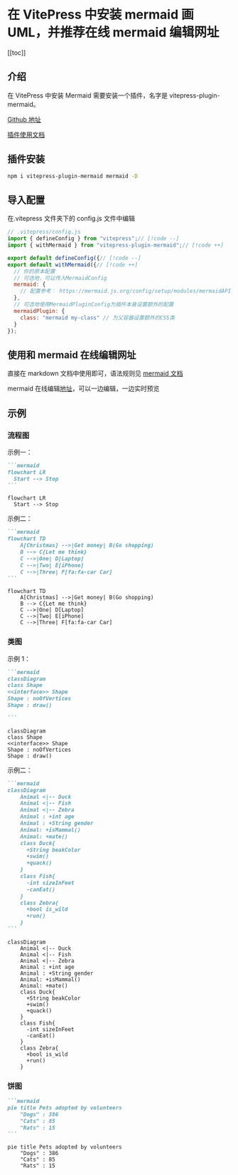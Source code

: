 # 在 VitePress 中安装 mermaid 画 UML，并推荐在线 mermaid 编辑网址

[[toc]]

## 介绍

在 VitePress 中安装 Mermaid 需要安装一个插件，名字是 vitepress-plugin-mermaid。

[Github 地址](https://github.com/emersonbottero/vitepress-plugin-mermaid)

[插件使用文档](https://emersonbottero.github.io/vitepress-plugin-mermaid/)

## 插件安装

```bash
npm i vitepress-plugin-mermaid mermaid -D
```

## 导入配置

在.vitepress 文件夹下的 config.js 文件中编辑

```js
// .vitepress/config.js
import { defineConfig } from "vitepress";// [!code --]
import { withMermaid } from "vitepress-plugin-mermaid";// [!code ++]

export default defineConfig({// [!code --]
export default withMermaid({// [!code ++]
  // 你的原本配置
  // 可选地，可以传入MermaidConfig
  mermaid: {
    // 配置参考： https://mermaid.js.org/config/setup/modules/mermaidAPI.html#mermaidapi-configuration-defaults
  },
  // 可选地使用MermaidPluginConfig为插件本身设置额外的配置
  mermaidPlugin: {
    class: "mermaid my-class" // 为父容器设置额外的CSS类
  }
});
```

## 使用和 mermaid 在线编辑网址

直接在 markdown 文档中使用即可，语法规则见 [mermaid 文档](https://mermaid.js.org/intro/)

mermaid 在线编辑[地址](https://mermaid.live/)，可以一边编辑，一边实时预览

## 示例

### 流程图

示例一：

````mmd
```mermaid
flowchart LR
  Start --> Stop
```
````

```mermaid
flowchart LR
  Start --> Stop
```

示例二：

````mmd
```mermaid
flowchart TD
    A[Christmas] -->|Get money| B(Go shopping)
    B --> C{Let me think}
    C -->|One| D[Laptop]
    C -->|Two| E[iPhone]
    C -->|Three| F[fa:fa-car Car]
```
````

```mermaid
flowchart TD
    A[Christmas] -->|Get money| B(Go shopping)
    B --> C{Let me think}
    C -->|One| D[Laptop]
    C -->|Two| E[iPhone]
    C -->|Three| F[fa:fa-car Car]
```

### 类图

示例 1：

````mmd
```mermaid
classDiagram
class Shape
<<interface>> Shape
Shape : noOfVertices
Shape : draw()

```
````

```mermaid
classDiagram
class Shape
<<interface>> Shape
Shape : noOfVertices
Shape : draw()

```

示例二：

````mmd
```mermaid
classDiagram
    Animal <|-- Duck
    Animal <|-- Fish
    Animal <|-- Zebra
    Animal : +int age
    Animal : +String gender
    Animal: +isMammal()
    Animal: +mate()
    class Duck{
      +String beakColor
      +swim()
      +quack()
    }
    class Fish{
      -int sizeInFeet
      -canEat()
    }
    class Zebra{
      +bool is_wild
      +run()
    }
```
````

```mermaid
classDiagram
    Animal <|-- Duck
    Animal <|-- Fish
    Animal <|-- Zebra
    Animal : +int age
    Animal : +String gender
    Animal: +isMammal()
    Animal: +mate()
    class Duck{
      +String beakColor
      +swim()
      +quack()
    }
    class Fish{
      -int sizeInFeet
      -canEat()
    }
    class Zebra{
      +bool is_wild
      +run()
    }
```

### 饼图

````mmd
```mermaid
pie title Pets adopted by volunteers
    "Dogs" : 386
    "Cats" : 85
    "Rats" : 15
```
````

```mermaid
pie title Pets adopted by volunteers
    "Dogs" : 386
    "Cats" : 85
    "Rats" : 15
```
